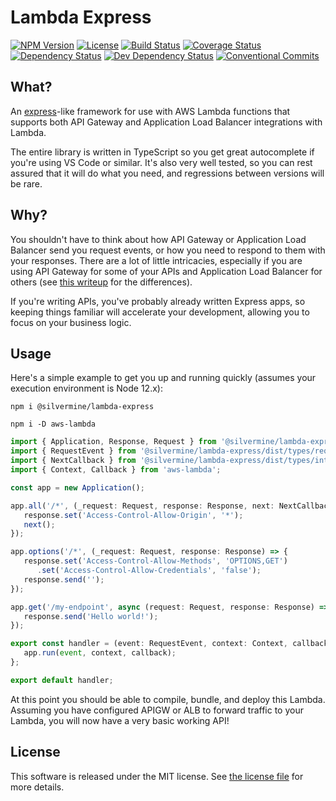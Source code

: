 # Lambda Express

[![NPM Version](https://img.shields.io/npm/v/@silvermine/lambda-express.svg)](https://www.npmjs.com/package/@silvermine/lambda-express)
[![License](https://img.shields.io/github/license/silvermine/lambda-express.svg)](./LICENSE)
[![Build Status](https://travis-ci.com/silvermine/lambda-express.svg?branch=master)](https://travis-ci.com/silvermine/lambda-express)
[![Coverage Status](https://coveralls.io/repos/github/silvermine/lambda-express/badge.svg?branch=master)](https://coveralls.io/github/silvermine/lambda-express?branch=master)
[![Dependency Status](https://david-dm.org/silvermine/lambda-express.svg)](https://david-dm.org/silvermine/lambda-express)
[![Dev Dependency Status](https://david-dm.org/silvermine/lambda-express/dev-status.svg)](https://david-dm.org/silvermine/lambda-express#info=devDependencies&view=table)
[![Conventional Commits](https://img.shields.io/badge/Conventional%20Commits-1.0.0-yellow.svg)](https://conventionalcommits.org)


## What?

An [express](https://expressjs.com/)-like framework for use with AWS Lambda functions that
supports both API Gateway and Application Load Balancer integrations with Lambda.

The entire library is written in TypeScript so you get great autocomplete if you're using
VS Code or similar. It's also very well tested, so you can rest assured that it will do
what you need, and regressions between versions will be rare.


## Why?

You shouldn't have to think about how API Gateway or Application Load Balancer send you
request events, or how you need to respond to them with your responses. There are a lot of
little intricacies, especially if you are using API Gateway for some of your APIs and
Application Load Balancer for others (see [this writeup][apigw-vs-alb] for the
differences).

If you're writing APIs, you've probably already written Express apps, so keeping things
familiar will accelerate your development, allowing you to focus on your business logic.

[apigw-vs-alb]: https://serverless-training.com/articles/api-gateway-vs-application-load-balancer-technical-details/


## Usage

Here's a simple example to get you up and running quickly (assumes your execution environment is Node 12.x):

`npm i @silvermine/lambda-express`

`npm i -D aws-lambda`

```typescript
import { Application, Response, Request } from '@silvermine/lambda-express';
import { RequestEvent } from '@silvermine/lambda-express/dist/types/request-response-types';
import { NextCallback } from '@silvermine/lambda-express/dist/types/interfaces';
import { Context, Callback } from 'aws-lambda';

const app = new Application();

app.all('/*', (_request: Request, response: Response, next: NextCallback) => {
   response.set('Access-Control-Allow-Origin', '*');
   next();
});

app.options('/*', (_request: Request, response: Response) => {
   response.set('Access-Control-Allow-Methods', 'OPTIONS,GET')
      .set('Access-Control-Allow-Credentials', 'false');
   response.send('');
});

app.get('/my-endpoint', async (request: Request, response: Response) => {
   response.send('Hello world!');
});

export const handler = (event: RequestEvent, context: Context, callback: Callback): void => {
   app.run(event, context, callback);
};

export default handler;
```

At this point you should be able to compile, bundle, and deploy this Lambda.
Assuming you have configured APIGW or ALB to forward traffic to your Lambda,
you will now have a very basic working API!

## License

This software is released under the MIT license. See [the license file](LICENSE) for more
details.

